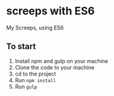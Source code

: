 # screeps with ES6
My Screeps, using ES6

## To start

1. Install npm and gulp on your machine
2. Clone the code to your machine
3. cd to the project
4. Run `npm install`
5. Run `gulp`
